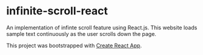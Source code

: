 # infinite-scroll-react

An implementation of infinte scroll feature using React.js. This website loads sample text continuously as the user scrolls down the page.

This project was bootstrapped with [Create React App](https://github.com/facebook/create-react-app).
